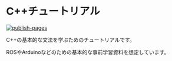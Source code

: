 # C++チュートリアル

[![publish-pages](https://github.com/NITKK-ROS-Team/cpp_tutorials/actions/workflows/main.yml/badge.svg)](https://github.com/NITKK-ROS-Team/cpp_tutorials/actions/workflows/main.yml)

C++の基本的な文法を学ぶためのチュートリアルです。

ROSやArduinoなどのための基本的な事前学習資料を想定しています。
